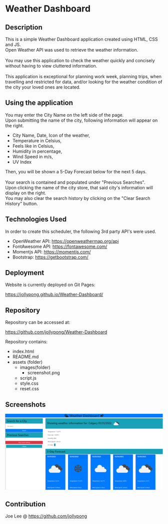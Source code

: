 # Weather Dashboard

## Description
This is a simple Weather Dashboard application created using HTML, CSS and JS. 
<br/>
Open Weather API was used to retrieve the weather information. 
<br/><br/>
You may use this application to check the weather quickly and concisely without having to view cluttered information. 
<br/><br/>
This application is exceptional for planning work week, planning trips, when travelling and restricted for data, and/or looking for the weather condition of the city your loved ones are located.  
## Using the application
You may enter the City Name on the left side of the page. 
<br/>
Upon submitting the name of the city, following information will appear on the right.
<br/>
- City Name, Date, Icon of the weather, 
- Temperature in Celsius,
- Feels like in Celsius,
- Humidity in percentage,
- Wind Speed in m/s, 
- UV Index

Then, you will be shown a 5-Day Forecast below for the next 5 days. 
<br/><br/>
Your search is contained and populated under "Previous Searches". 
<br/>
Upon clicking the name of the city store, that said city's information will display on the right. 
<br/>
You may also clear the search history by clicking on the "Clear Search History" button. 

## Technologies Used
In order to create this scheduler, the following 3rd party API's were used. 
<br/>
- OpenWeather API: https://openweathermap.org/api
- FontAwesome API: https://fontawesome.com/
- Momentjs API: https://momentjs.com/
- Bootstrap: https://getbootstrap.com/

## Deployment
Website is currently deployed on Git Pages: 

https://jollypong.github.io/Weather-Dashboard/

## Repository
Repository can be accessed at: 

https://github.com/jollypong/Weather-Dashboard

Repository contains: 
- index.html
- README.md 
- assets (folder)
  - images(folder)
    - screenshot.png
  - script.js 
  - style.css
  - reset.css
     
## Screenshots
![screenshot](./assets/images/screenshot.png)

## Contribution
Joe Lee @ https://github.com/jollypong
